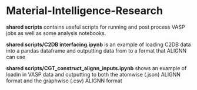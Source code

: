 # Material-Intelligence-Research

**shared scripts** contains useful scripts for running and post process VASP jobs as well as some analysis notebooks.

**shared scripts/C2DB interfacing.ipynb** is an example of loading C2DB data into a pandas dataframe and outputting data from to a format that ALIGNN can use

**shared scripts/CGT_construct_alignn_inputs.ipynb** shows an example of loadin  in VASP data and outputting to both the atomwise (.json) ALIGNN format and the graphwise (.csv) ALIGNN format

